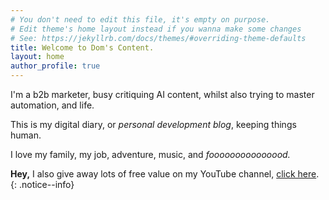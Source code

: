 ```yaml
---
# You don't need to edit this file, it's empty on purpose.
# Edit theme's home layout instead if you wanna make some changes
# See: https://jekyllrb.com/docs/themes/#overriding-theme-defaults
title: Welcome to Dom's Content.
layout: home
author_profile: true
---
```


I'm a b2b marketer, busy critiquing AI content, whilst also trying to master automation, and life. 

This is my digital diary, or *personal development blog*, keeping things human.

I love my family, my job, adventure, music, and *fooooooooooooood.*

  **Hey,** I also give away lots of free value on my YouTube channel, [click here](https://youtube.com/@doms-content). 
  {: .notice--info}
  
